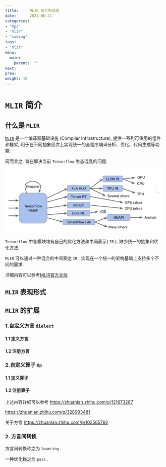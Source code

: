 ```yaml
---
title:     MLIR 简介和总结
date:      2021-06-21
categories:
- "hpc"
- "mlir"
- "coding"
tags:
- "mlir"
menu:
  main:
    parent:  ""
next:
prew:
weight: 10
---
```



# `MLIR` 简介


## 什么是 `MLIR`

[`MLIR`](https://mlir.llvm.org/) 是一个编译器基础设施 (Compiler Infrastructure), 提供一系列可重用的组件和框架, 用于在不同抽象层次上实现统一的全程序编译分析、优化、代码生成等功能.

简而言之, 旨在解决当前 `Tensorflow` 生态混乱的问题.

![tf_ecosystem](images/problem_with_tf_ecosystem.png)

`Tensorflow` 中各模块均有自己的优化方法和中间表示( `IR` ), 缺少统一的抽象和优化方法.

`MLIR` 可以通过一种混合的中间表达 `IR` , 实现在一个统一的架构基础上支持多个不同的需求.

详细内容可以参考[MLIR官方文档](https://mlir.llvm.org/docs/)

## `MLIR` 表现形式


## `MLIR` 的扩展 

### 1.自定义方言 `dialect`

#### 1.1 定义方言

#### 1.2 注册方言

### 2.自定义算子 `Op`

#### 1.1 定义算子

#### 1.2 注册算子

上述内容详细可以参考 https://zhuanlan.zhihu.com/p/121673287 

https://zhuanlan.zhihu.com/p/328993481

关于方言 https://zhuanlan.zhihu.com/p/102565792

### 2. 方言间转换

方言间转换称之为 `lowering` . 

一种优化称之为 `pass` .
